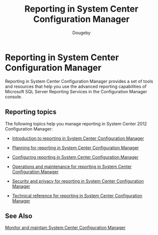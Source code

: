 ﻿---
title: "Reporting in System Center Configuration Manager"
ms.custom: na
ms.date: 12/08/2015
ms.prod: configuration-manager
ms.reviewer: na
ms.suite: na
ms.technology: 
  - configmgr-other
ms.tgt_pltfrm: na
ms.topic: article
ms.assetid: 78c1f344-4d72-4718-aad9-3a3834b64dbd
caps.latest.revision: 4
caps.handback.revision: 0
author: Dougeby

---
# Reporting in System Center Configuration Manager
Reporting in System Center Configuration Manager provides a set of tools and resources that help you use the advanced reporting capabilities of Microsoft SQL Server Reporting Services in the Configuration Manager console.  
  
## Reporting topics  
 The following topics help you manage reporting in System Center 2012 Configuration Manager:  
  
-   [Introduction to reporting in System Center Configuration Manager](../../../core/servers/manage/introduction-to-reporting.md)  
  
-   [Planning for reporting in System Center Configuration Manager](../../../core/servers/manage/planning-for-reporting.md)  
  
-   [Configuring reporting in System Center Configuration Manager](../../../core/servers/manage/configuring-reporting.md)  
  
-   [Operations and maintenance for reporting in System Center Configuration Manager](../../../core/servers/manage/operations-and-maintenance-for-reporting.md)  
  
-   [Security and privacy for reporting in System Center Configuration Manager](../../../core/servers/manage/security-and-privacy-for-reporting.md)  
  
-   [Technical reference for reporting in System Center Configuration Manager](../Topic/Technical%20reference%20for%20reporting%20in%20System%20Center%20Configuration%20Manager.md)  
  
## See Also  
 [Monitor and maintain System Center Configuration Manager](../Topic/Monitor%20and%20maintain%20System%20Center%20Configuration%20Manager.md)


